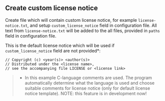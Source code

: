 ## Create custom license notice

Create file which will contain custom license notice, for example `license-notice.txt`,
and setup `custom_license_notice` field in configuration file. All text from `license-notice.txt`
will be added to the all files, provided in `paths` field in configuration file.

This is the default license notice which will be used if `custom_license_notice` field
are not provided*:
```text
// Copyright (c) <year(s)> <author(s)>
// Distributed under the <license name>,
// see the accompanying file LICENSE or <license link>
```

> * In this example C-language comments are used. The program automatically determine what
the language is used and choose suitable comments for license notice (only for default
license notice template). NOTE: this feature is in development now!
